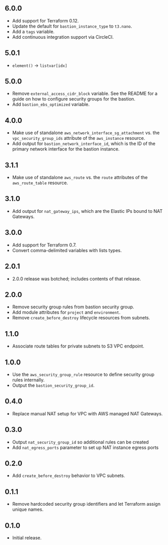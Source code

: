 ## 6.0.0

- Add support for Terraform 0.12.
- Update the default for `bastion_instance_type` to `t3.nano`.
- Add a `tags` variable.
- Add continuous integration support via CircleCI.

## 5.0.1

- `element()` -> `listvar[idx]`

## 5.0.0

- Remove `external_access_cidr_block` variable. See the README for a guide on
  how to configure security groups for the bastion.
- Add `bastion_ebs_optimized` variable.

## 4.0.0

- Make use of standalone `aws_network_interface_sg_attachment` vs. the
  `vpc_security_group_ids` attribute of the `aws_instance` resource.
- Add output for `bastion_network_interface_id`, which is the ID of the primary
  network interface for the bastion instance.

## 3.1.1

- Make use of standalone `aws_route` vs. the `route` attributes of the
  `aws_route_table` resource.

## 3.1.0

- Add output for `nat_gateway_ips`, which are the Elastic IPs bound to NAT
  Gateways.

## 3.0.0

- Add support for Terraform 0.7.
- Convert comma-delimited variables with lists types.

## 2.0.1

- 2.0.0 release was botched; includes contents of that release.

## 2.0.0

- Remove security group rules from bastion security group.
- Add module attributes for `project` and `environment`.
- Remove `create_before_destroy` lifecycle resources from subnets.

## 1.1.0

- Associate route tables for private subnets to S3 VPC endpoint.

## 1.0.0

- Use the `aws_security_group_rule` resource to define security group rules
  internally.
- Output the `bastion_security_group_id`.

## 0.4.0

- Replace manual NAT setup for VPC with AWS managed NAT Gateways.

## 0.3.0

- Output `nat_security_group_id` so additional rules can be created
- Add `nat_egress_ports` parameter to set up NAT instance egress ports

## 0.2.0

- Add `create_before_destroy` behavior to VPC subnets.

## 0.1.1

- Remove hardcoded security group identifiers and let Terraform assign unique
  names.

## 0.1.0

- Initial release.

